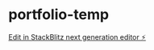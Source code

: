 # portfolio-temp

[Edit in StackBlitz next generation editor ⚡️](https://stackblitz.com/~/github.com/Sv1745/portfolio-temp)